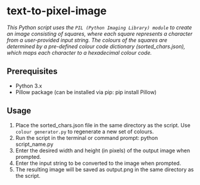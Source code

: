 # text-to-pixel-image

*This Python script uses the `PIL (Python Imaging Library) module` to create an image consisting of squares, where each square represents a character from a user-provided input string. The colours of the squares are determined by a pre-defined colour code dictionary (sorted_chars.json), which maps each character to a hexadecimal colour code.*

## Prerequisites

- Python 3.x
- Pillow package (can be installed via pip: pip install Pillow)

## Usage

1. Place the sorted_chars.json file in the same directory as the script. Use `colour generator.py` to regenerate a new set of colours.
2. Run the script in the terminal or command prompt: python script_name.py
3. Enter the desired width and height (in pixels) of the output image when prompted.
4. Enter the input string to be converted to the image when prompted.
5. The resulting image will be saved as output.png in the same directory as the script.